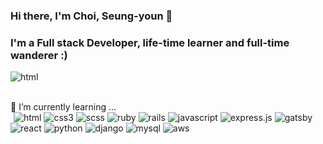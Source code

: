 ### Hi there, I'm Choi, Seung-youn 👋

### I'm a Full stack Developer, life-time learner and full-time wanderer :)
[<img align="left" alt="html" src="https://img.shields.io/badge/linkedin-%230077B5.svg?&style=for-the-badge&logo=linkedin&logoColor=white" />](https://www.linkedin.com/in/seungyoun-choi-98192b108/) <br />
<br />

🌱 I’m currently learning ...<br />
  <img style="padding-left: 5px;" alt="html" src="https://img.shields.io/badge/html5%20-%23E34F26.svg?&style=for-the-badge&logo=html5&logoColor=white" />
  <img alt="css3" src="https://img.shields.io/badge/css3%20-%231572B6.svg?&style=for-the-badge&logo=css3&logoColor=white" />
  <img alt="scss" src="https://img.shields.io/badge/sass%20-%23CC6699.svg?&style=for-the-badge&logo=sass&logoColor=white" />
  <img alt="ruby" src="https://img.shields.io/badge/ruby-%23CC342D.svg?&style=for-the-badge&logo=ruby&logoColor=white" />
  <img alt="rails" src="https://img.shields.io/badge/rails%20-%23CC0000.svg?&style=for-the-badge&logo=ruby-on-rails&logoColor=whitee" />
  <img alt="javascript" src="https://img.shields.io/badge/javascript-%23F7DF1E.svg?&style=for-the-badge&logo=javascript&logoColor=black" />
  <img alt="express.js" src="https://img.shields.io/badge/express.js%20-%23404d59.svg?&style=for-the-badge" />
  <img alt="gatsby" src="https://img.shields.io/badge/gatsby%20-663399.svg?&style=for-the-badge&logo=gatsby&logoColor=white" />
  <img alt="react" src="https://img.shields.io/badge/react%20-%2320232a.svg?&style=for-the-badge&logo=react&logoColor=%2361DAFB" />
  <img alt="python" src="https://img.shields.io/badge/python%20-%2314354C.svg?&style=for-the-badge&logo=python&logoColor=white" />
  <img alt="django" src="https://img.shields.io/badge/django%20-%23092E20.svg?&style=for-the-badge&logo=django&logoColor=white" />
  <img alt="mysql" src="https://img.shields.io/badge/mysql-%2300f.svg?&style=for-the-badge&logo=mysql&logoColor=white" />
  <img alt="aws" src="https://img.shields.io/badge/Amazon%20AWS-%23232F3E?logo=amazon-aws&logoColor=white&style=for-the-badge" />

<!--
**CHOISEUNGYOUN/CHOISEUNGYOUN** is a ✨ _special_ ✨ repository because its `README.md` (this file) appears on your GitHub profile.

Here are some ideas to get you started:

- 🔭 I’m currently working on ...
- 🌱 I’m currently learning ...
- 👯 I’m looking to collaborate on ...
- 🤔 I’m looking for help with ...
- 💬 Ask me about ...
- 📫 How to reach me: ...
- 😄 Pronouns: ...
- ⚡ Fun fact: ...
-->
